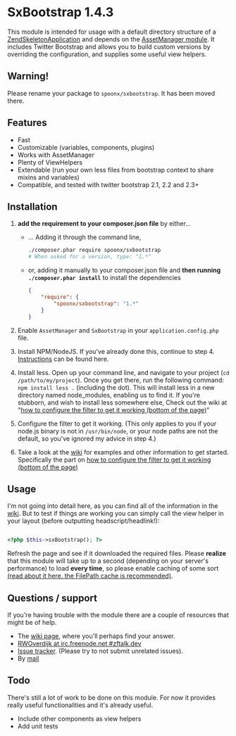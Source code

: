 # SxBootstrap 1.4.3
This module is intended for usage with a default directory structure of a
[ZendSkeletonApplication](https://github.com/zendframework/ZendSkeletonApplication/) and depends on the [AssetManager module](http://github.com/RWOverdijk/AssetManager).
It includes Twitter Bootstrap and allows you to build custom versions by overriding the configuration, and supplies some useful view helpers.

## Warning!
Please rename your package to `spoonx/sxbootstrap`. It has been moved there.

## Features
* Fast
* Customizable (variables, components, plugins)
* Works with AssetManager
* Plenty of ViewHelpers
* Extendable (run your own less files from bootstrap context to share mixins and variables)
* Compatible, and tested with twitter bootstrap 2.1, 2.2 and 2.3+

## Installation

1. **add the requirement to your composer.json file** by either...
    * ... Adding it through the command line,

        ```bash
        ./composer.phar require spoonx/sxbootstrap
        # When asked for a version, type: "1.*"
        ```
    * or, adding it manually to your composer.json file and **then running `./composer.phar install`** to install the dependencies

        ```json
        {
            "require": {
                "spoonx/sxbootstrap": "1.*"
            }
        }
        ```

2. Enable `AssetManager` and `SxBootstrap` in your `application.config.php` file.

3. Install NPM/NodeJS. If you've already done this, continue to step 4.
    [Instructions](https://github.com/joyent/node/wiki/Installing-Node.js-via-package-manager) can be found here.

4. Install less.
    Open up your command line, and navigate to your project (`cd /path/to/my/project`).
    Once you get there, run the following command: `npm install less .` (including the dot).
    This will install less in a new directory named node_modules, enabling us to find it.
    If you're stubborn, and wish to install less somewhere else, Check out the wiki at "[how to configure the filter to get it working (bottom of the page)](https://github.com/SpoonX/SxBootstrap/wiki/Configuration-options)"

5. Configure the filter to get it working. (This only applies to you if your node.js binary is not in `/usr/bin/node`,
or your node paths are not the default, so you've ignored my advice in step 4.)

6. Take a look at the [wiki](https://github.com/SpoonX/SxBootstrap/wiki) for examples and other information to get started.
Specifically the part on [how to configure the filter to get it working (bottom of the page)](https://github.com/SpoonX/SxBootstrap/wiki/Configuration-options)

## Usage
I'm not going into detail here, as you can find all of the information in the [wiki](https://github.com/SpoonX/SxBootstrap/wiki). But to test if
things are working you can simply call the view helper in your layout (before outputting headscript/headlink!):

```php

<?php $this->sxBootstrap(); ?>

```

Refresh the page and see if it downloaded the required files. Please **realize** that this module
will take up to a second (depending on your server's performance) to load **every time**,
so please enable caching of some sort [(read about it here, the FilePath cache is recommended)](https://github.com/RWOverdijk/AssetManager/wiki/Caching#wiki-filepath).

## Questions / support
If you're having trouble with the module there are a couple of resources that might be of help.
* The [wiki page](https://github.com/SpoonX/SxBootstrap/wiki), where you'll perhaps find your answer.
* [RWOverdijk at irc.freenode.net #zftalk.dev](http://webchat.freenode.net?channels=zftalk.dev%2Czftalk&uio=MTE9MTAz8d)
* [Issue tracker](https://github.com/SpoonX/SxBootstrap/issues). (Please try to not submit unrelated issues).
* By [mail](mailto:r.w.overdijk@gmail.com?Subject=SxBootstrap%20help)

## Todo
There's still a lot of work to be done on this module.
For now it provides really useful functionalities and it's already useful.

* Include other components as view helpers
* Add unit tests
